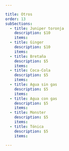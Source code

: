 ```yaml
---

title: Otros
order: 13
subSections:
  - title: Juniper toronja
    description: $10
    items:
  - title: Ginger
    description: $10
    items:
  - title: Bretaña
    description: $5
    items:
  - title: Coca-Cola
    description: $5
    items:
  - title: Agua sin gas
    description: $5
    items:
  - title: Agua con gas
    description: $5
    items:
  - title: Monster
    description: $5
    items:
  - title: Tónica
    description: $5
    items:

---
```


